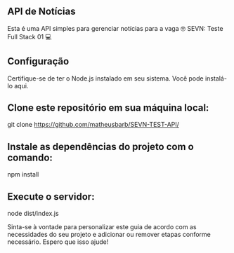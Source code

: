 ## API de Notícias
Esta é uma API simples para gerenciar notícias para a vaga
 🤓   SEVN: Teste Full Stack 01    💻

## Configuração
Certifique-se de ter o Node.js instalado em seu sistema. Você pode instalá-lo aqui.

## Clone este repositório em sua máquina local:
git clone https://github.com/matheusbarb/SEVN-TEST-API/


## Instale as dependências do projeto com o comando:
npm install

## Execute o servidor:
node dist/index.js 


Sinta-se à vontade para personalizar este guia de acordo com as necessidades do seu projeto e adicionar ou remover etapas conforme necessário. Espero que isso ajude!

